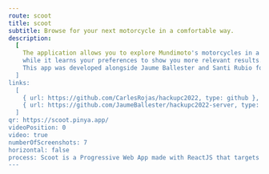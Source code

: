 ```yaml
---
route: scoot
title: scoot
subtitle: Browse for your next motorcycle in a comfortable way.
description:
  [
    The application allows you to explore Mundimoto's motorcycles in a very pleasant and comfortable way,
    while it learns your preferences to show you more relevant results.,
    This app was developed alongside Jaume Ballester and Santi Rubio for the 2022 HackUPC.,
  ]
links:
  [
    { url: https://github.com/CarlesRojas/hackupc2022, type: github },
    { url: https://github.com/JaumeBallester/hackupc2022-server, type: github },
  ]
qr: https://scoot.pinya.app/
videoPosition: 0
video: true
numberOfScreenshots: 7
horizontal: false
process: Scoot is a Progressive Web App made with ReactJS that targets mobile, tablet and desktop devices via responsive UI. You can also add it to your phone by scanning or clicking this QR and adding the website to your Home Screen.
---
```

